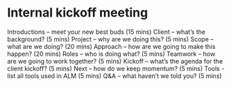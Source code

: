 # Internal kickoff meeting

Introductions – meet your new best buds (15 mins)
Client – what’s the background? (5 mins)
Project – why are we doing this? (5 mins)
Scope – what are we doing? (20 mins)
Approach – how are we going to make this happen? (20 mins)
Roles – who is doing what? (5 mins)
Teamwork – how are we going to work together? (5 mins)
Kickoff – what’s the agenda for the client kickoff? (5 mins)
Next – how do we keep momentum? (5 mins)
Tools - list all tools used in ALM (5 mins)
Q&A – what haven’t we told you? (5 mins)
